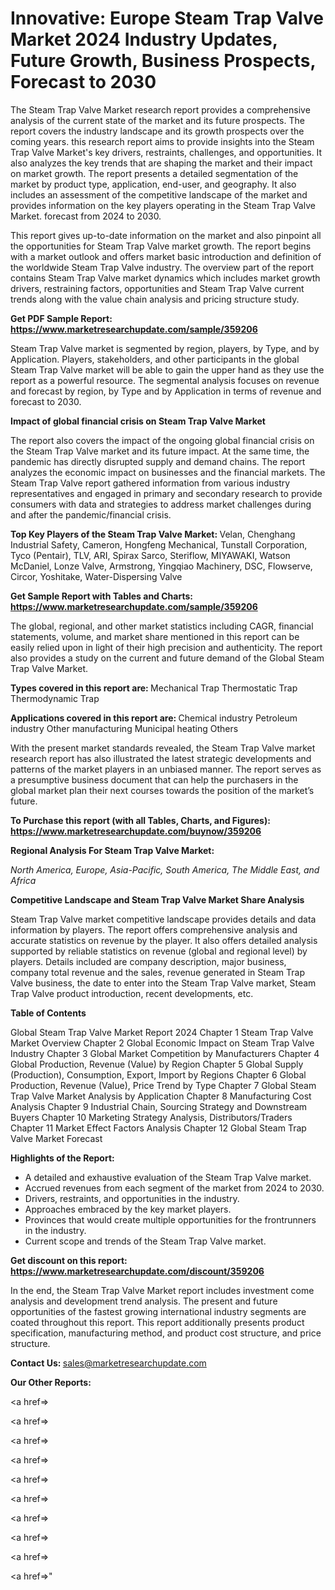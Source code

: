 # Innovative: Europe Steam Trap Valve Market 2024 Industry Updates, Future Growth, Business Prospects, Forecast to 2030

The Steam Trap Valve Market research report provides a comprehensive analysis of the current state of the market and its future prospects. The report covers the industry landscape and its growth prospects over the coming years. this research report aims to provide insights into the Steam Trap Valve Market's key drivers, restraints, challenges, and opportunities. It also analyzes the key trends that are shaping the market and their impact on market growth. The report presents a detailed segmentation of the market by product type, application, end-user, and geography. It also includes an assessment of the competitive landscape of the market and provides information on the key players operating in the Steam Trap Valve Market. forecast from 2024 to 2030.

This report gives up-to-date information on the market and also pinpoint all the opportunities for Steam Trap Valve market growth. The report begins with a market outlook and offers market basic introduction and definition of the worldwide Steam Trap Valve industry. The overview part of the report contains Steam Trap Valve market dynamics which includes market growth drivers, restraining factors, opportunities and Steam Trap Valve current trends along with the value chain analysis and pricing structure study.

<strong><b>Get PDF Sample Report: <a href=https://www.marketresearchupdate.com/sample/359206>https://www.marketresearchupdate.com/sample/359206</a></b></strong>

Steam Trap Valve market is segmented by region, players, by Type, and by Application. Players, stakeholders, and other participants in the global Steam Trap Valve market will be able to gain the upper hand as they use the report as a powerful resource. The segmental analysis focuses on revenue and forecast by region, by Type and by Application in terms of revenue and forecast to 2030.

<strong><b>Impact of global financial crisis on Steam Trap Valve Market</b></strong>

The report also covers the impact of the ongoing global financial crisis on the Steam Trap Valve market and its future impact. At the same time, the pandemic has directly disrupted supply and demand chains. The report analyzes the economic impact on businesses and the financial markets. The Steam Trap Valve report gathered information from various industry representatives and engaged in primary and secondary research to provide consumers with data and strategies to address market challenges during and after the pandemic/financial crisis.

<strong><b>Top Key Players of the Steam Trap Valve Market:
</b></strong>Velan, Chenghang Industrial Safety, Cameron, Hongfeng Mechanical, Tunstall Corporation, Tyco (Pentair), TLV, ARI, Spirax Sarco, Steriflow, MIYAWAKI, Watson McDaniel, Lonze Valve, Armstrong, Yingqiao Machinery, DSC, Flowserve, Circor, Yoshitake, Water-Dispersing Valve<strong><b>
</b></strong>

<strong><b>Get Sample Report with Tables and Charts: <a href=https://www.marketresearchupdate.com/sample/359206>https://www.marketresearchupdate.com/sample/359206</a></b></strong>

The global, regional, and other market statistics including CAGR, financial statements, volume, and market share mentioned in this report can be easily relied upon in light of their high precision and authenticity. The report also provides a study on the current and future demand of the Global Steam Trap Valve Market.

<strong><b>Types covered in this report are:
</b></strong>Mechanical Trap
Thermostatic Trap
Thermodynamic Trap<strong><b>
</b></strong>

<strong><b>Applications covered in this report are:
</b></strong>Chemical industry
Petroleum industry
Other manufacturing
Municipal heating
Others<strong><b>
</b></strong>

With the present market standards revealed, the Steam Trap Valve market research report has also illustrated the latest strategic developments and patterns of the market players in an unbiased manner. The report serves as a presumptive business document that can help the purchasers in the global market plan their next courses towards the position of the market’s future.

<strong><b>To Purchase this report (with all Tables, Charts, and Figures): <a href=https://www.marketresearchupdate.com/buynow/359206>https://www.marketresearchupdate.com/buynow/359206</a></b></strong>

<strong><b>Regional Analysis For Steam Trap Valve Market:</b></strong>

<em><i>North America, Europe, Asia-Pacific, South America, The Middle East, and Africa</i></em>

<strong><b>Competitive Landscape and Steam Trap Valve Market Share Analysis</b></strong>

Steam Trap Valve market competitive landscape provides details and data information by players. The report offers comprehensive analysis and accurate statistics on revenue by the player. It also offers detailed analysis supported by reliable statistics on revenue (global and regional level) by players. Details included are company description, major business, company total revenue and the sales, revenue generated in Steam Trap Valve business, the date to enter into the Steam Trap Valve market, Steam Trap Valve product introduction, recent developments, etc.

<strong><b>Table of Contents</b></strong>

Global Steam Trap Valve Market Report 2024
Chapter 1 Steam Trap Valve Market Overview
Chapter 2 Global Economic Impact on Steam Trap Valve Industry
Chapter 3 Global Market Competition by Manufacturers
Chapter 4 Global Production, Revenue (Value) by Region
Chapter 5 Global Supply (Production), Consumption, Export, Import by Regions
Chapter 6 Global Production, Revenue (Value), Price Trend by Type
Chapter 7 Global Steam Trap Valve Market Analysis by Application
Chapter 8 Manufacturing Cost Analysis
Chapter 9 Industrial Chain, Sourcing Strategy and Downstream Buyers
Chapter 10 Marketing Strategy Analysis, Distributors/Traders
Chapter 11 Market Effect Factors Analysis
Chapter 12 Global Steam Trap Valve Market Forecast

<strong><b>Highlights of the Report:</b></strong>

- A detailed and exhaustive evaluation of the Steam Trap Valve market.
- Accrued revenues from each segment of the market from 2024 to 2030.
- Drivers, restraints, and opportunities in the industry.
- Approaches embraced by the key market players.
- Provinces that would create multiple opportunities for the frontrunners in the industry.
- Current scope and trends of the Steam Trap Valve market.

<strong><b>Get discount on this report: <a href=https://www.marketresearchupdate.com/discount/359206>https://www.marketresearchupdate.com/discount/359206</a></b></strong>

In the end, the Steam Trap Valve Market report includes investment come analysis and development trend analysis. The present and future opportunities of the fastest growing international industry segments are coated throughout this report. This report additionally presents product specification, manufacturing method, and product cost structure, and price structure.

<strong><b>Contact Us:
</b></strong>sales@marketresearchupdate.com

<strong>Our Other Reports:</strong>

<a href=></a>

<a href=></a>

<a href=></a>

<a href=></a>

<a href=></a>

<a href=></a>

<a href=></a>

<a href=></a>

<a href=></a>

<a href=></a>"
